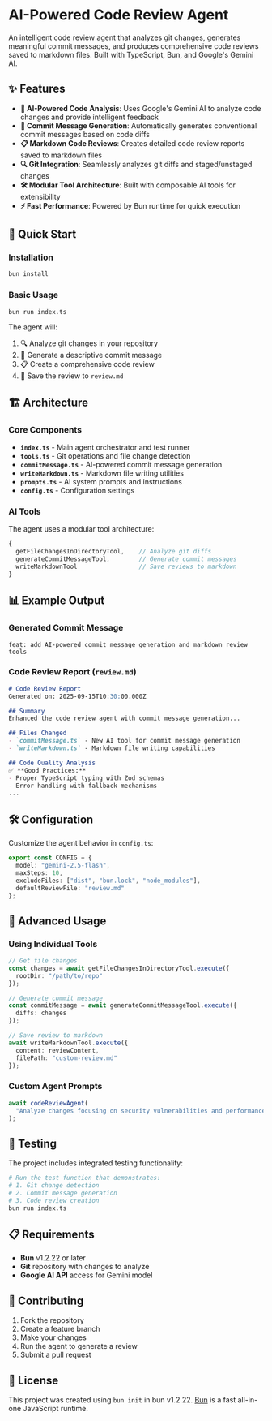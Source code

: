 # AI-Powered Code Review Agent

An intelligent code review agent that analyzes git changes, generates meaningful commit messages, and produces comprehensive code reviews saved to markdown files. Built with TypeScript, Bun, and Google's Gemini AI.

## ✨ Features

- **🤖 AI-Powered Code Analysis**: Uses Google's Gemini AI to analyze code changes and provide intelligent feedback
- **📝 Commit Message Generation**: Automatically generates conventional commit messages based on code diffs
- **📋 Markdown Code Reviews**: Creates detailed code review reports saved to markdown files
- **🔍 Git Integration**: Seamlessly analyzes git diffs and staged/unstaged changes
- **🛠️ Modular Tool Architecture**: Built with composable AI tools for extensibility
- **⚡ Fast Performance**: Powered by Bun runtime for quick execution

## 🚀 Quick Start

### Installation

```bash
bun install
```

### Basic Usage

```bash
bun run index.ts
```

The agent will:
1. 🔍 Analyze git changes in your repository
2. 🤖 Generate a descriptive commit message
3. 📋 Create a comprehensive code review
4. 💾 Save the review to `review.md`

## 🏗️ Architecture

### Core Components

- **`index.ts`** - Main agent orchestrator and test runner
- **`tools.ts`** - Git operations and file change detection
- **`commitMessage.ts`** - AI-powered commit message generation
- **`writeMarkdown.ts`** - Markdown file writing utilities
- **`prompts.ts`** - AI system prompts and instructions
- **`config.ts`** - Configuration settings

### AI Tools

The agent uses a modular tool architecture:

```typescript
{
  getFileChangesInDirectoryTool,    // Analyze git diffs
  generateCommitMessageTool,        // Generate commit messages  
  writeMarkdownTool                 // Save reviews to markdown
}
```

## 📊 Example Output

### Generated Commit Message
```
feat: add AI-powered commit message generation and markdown review tools
```

### Code Review Report (`review.md`)
```markdown
# Code Review Report
Generated on: 2025-09-15T10:30:00.000Z

## Summary
Enhanced the code review agent with commit message generation...

## Files Changed
- `commitMessage.ts` - New AI tool for commit message generation
- `writeMarkdown.ts` - Markdown file writing capabilities

## Code Quality Analysis
✅ **Good Practices:**
- Proper TypeScript typing with Zod schemas
- Error handling with fallback mechanisms
...
```

## 🛠️ Configuration

Customize the agent behavior in `config.ts`:

```typescript
export const CONFIG = {
  model: "gemini-2.5-flash",
  maxSteps: 10,
  excludeFiles: ["dist", "bun.lock", "node_modules"],
  defaultReviewFile: "review.md"
};
```

## 🔧 Advanced Usage

### Using Individual Tools

```typescript
// Get file changes
const changes = await getFileChangesInDirectoryTool.execute({
  rootDir: "/path/to/repo"
});

// Generate commit message
const commitMessage = await generateCommitMessageTool.execute({
  diffs: changes
});

// Save review to markdown
await writeMarkdownTool.execute({
  content: reviewContent,
  filePath: "custom-review.md"
});
```

### Custom Agent Prompts

```typescript
await codeReviewAgent(
  "Analyze changes focusing on security vulnerabilities and performance optimizations"
);
```

## 🧪 Testing

The project includes integrated testing functionality:

```bash
# Run the test function that demonstrates:
# 1. Git change detection
# 2. Commit message generation  
# 3. Code review creation
bun run index.ts
```

## 📋 Requirements

- **Bun** v1.2.22 or later
- **Git** repository with changes to analyze
- **Google AI API** access for Gemini model

## 🤝 Contributing

1. Fork the repository
2. Create a feature branch
3. Make your changes
4. Run the agent to generate a review
5. Submit a pull request

## 📄 License

This project was created using `bun init` in bun v1.2.22. [Bun](https://bun.com) is a fast all-in-one JavaScript runtime.
